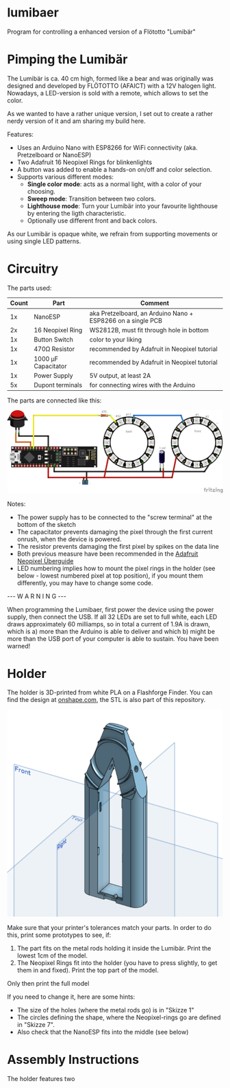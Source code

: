 # lumibaer
Program for controlling a enhanced version of a Flötotto "Lumibär"

# Pimping the Lumibär

The Lumibär is ca. 40 cm high, formed like a bear and was originally was designed and developed by FLÖTOTTO (AFAICT) with a 12V halogen light. Nowadays, a LED-version is sold with a remote, which allows to set the color. 

As we wanted to have a rather unique version, I set out to create a rather nerdy version of it and am sharing my build here. 

Features:

* Uses an Arduino Nano with ESP8266 for WiFi connectivity (aka. Pretzelboard or NanoESP)
* Two Adafruit 16 Neopixel Rings for blinkenlights
* A button was added to enable a hands-on on/off and color selection.
* Supports various different modes:
    * **Single color mode**: acts as a normal light, with a color of your choosing.
	* **Sweep mode**: Transition between two colors.
	* **Lighthouse mode**: Turn your Lumibär into your favourite lighthouse by entering the ligth characteristic.
	* Optionally use different front and back colors.
	
As our Lumibär is opaque white, we refrain from supporting movements or using single LED patterns. 

# Circuitry

The parts used:

| Count | Part                | Comment                                                     |
|-------|---------------------|-------------------------------------------------------------|
| 1x    | NanoESP             | aka Pretzelboard, an Arduino Nano + ESP8266 on a single PCB |
| 2x    | 16 Neopixel Ring    | WS2812B, must fit through hole in bottom                    |
| 1x    | Button Switch       | color to your liking                                        |
| 1x    | 470Ω Resistor       | recommended by Adafruit in Neopixel tutorial                |
| 1x    | 1000 µF Capacitator | recommended by Adafruit in Neopixel tutorial                | 
| 1x    | Power Supply        | 5V output, at least 2A                                      |
| 5x    | Dupont terminals    | for connecting wires with the Arduino                       |

The parts are connected like this:

![Fritzing circuit diagram](LumibaerSketch.png "Fritzing Circuit Diagram for Lumibär")

Notes:

* The power supply has to be connected to the "screw terminal" at the bottom of the sketch
* The capacitator prevents damaging the pixel through the first current onrush, when the device is powered.
* The resistor prevents damaging the first pixel by spikes on the data line
* Both previous measure have been recommended in the [Adafruit Neopixel Überguide](https://learn.adafruit.com/adafruit-neopixel-uberguide/basic-connections)
* LED numbering implies how to mount the pixel rings in the holder (see below - lowest numbered pixel at top position), if you mount them differently, you may have to change some code.

--- W A R N I N G ---

When programming the Lumibaer, first power the device using the power supply, then connect the USB. If all 32 LEDs are set to full white, each LED draws approximately 60 milliamps, so in total a current of 1.9A is drawn, which is a) more than the Arduino is able to deliver and which b) might be more than the USB port of your computer is able to sustain. You have been warned!

# Holder

The holder is 3D-printed from white PLA on a Flashforge Finder. You can find the design at [onshape.com](https://cad.onshape.com/documents/3edbe17af1ac7154b36a21e5/w/be9cdfd852b25ba857e68c3f/e/f320dc2e18de69cdc695974b), the STL is also part of this repository. 

![Holder for Lumibaer](Holder.png "isoscale rendering of the holder from onshape")

Make sure that your printer's tolerances match your parts. In order to do this, print some prototypes to see, if:

1) The part fits on the metal rods holding it inside the Lumibär. Print the lowest 1cm of the model. 
2) The Neopixel Rings fit into the holder (you have to press slightly, to get them in and fixed). Print the top part of the model.

Only then print the full model

If you need to change it, here are some hints:

* The size of the holes (where the metal rods go) is in "Skizze 1"
* The circles defining the shape, where the Neopixel-rings go are defined in "Skizze 7".
* Also check that the NanoESP fits into the middle (see below)

# Assembly Instructions

The holder features two 



